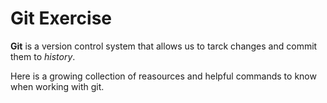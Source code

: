# Git Exercise 

**Git** is a version control system that allows us to tarck changes and commit them to *history*.

Here is a growing collection of reasources and helpful commands to know when working with git.